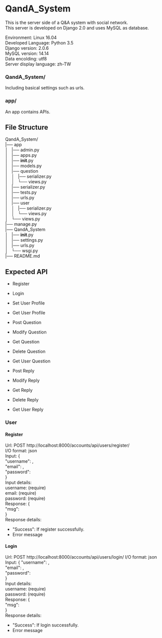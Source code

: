 # QandA_System
This is the server side of a Q&A system with social network.  
This server is developed on Django 2.0 and uses MySQL as database.  
  
Environment: Linux 16.04  
Developed Language: Python 3.5  
Django version: 2.0.6  
MySQL version: 14.14  
Data encolding: utf8  
Server display language: zh-TW  
  
### QandA_System/  
Including basical settings such as urls.  
### app/   
An app contains APIs.

## File Structure 
QandA_System/  
|── app  
│   |── admin.py  
│   |── apps.py  
│   |── __init__.py  
│   |── models.py  
│   |── question   
│   │   |── serializer.py  
│   │   └── views.py  
│   |── serializer.py  
│   |── tests.py  
│   |── urls.py  
│   |── user  
│   │   |── serializer.py  
│   │   └── views.py  
│   └── views.py  
|── manage.py  
|── QandA_System  
│   |── __init__.py  
│   |── settings.py  
│   |── urls.py  
│   └── wsgi.py  
|── README.md   
    
## Expected API  
+ Register
+ Login
+ Set User Profile
+ Get User Profile  
  
+ Post Question
+ Modify Question
+ Get Question
+ Delete Question
+ Get User Question
  
+ Post Reply
+ Modify Reply
+ Get Reply
+ Delete Reply
+ Get User Reply
  
### User
#### Register  
Url: POST http://localhost:8000/accounts/api/users/register/  
I/O format: json  
Input: {  
        "username": <username>,  
        "email": <email>,  
        "password": <password>  
        }  
Input details:  
  username: (require)  
  email: (require)  
  password: (require)  
Response: {  
        "msg": <message>  
        }  
Response details:
<message>  
+ "Success": If register successfully.
+ Error message

#### Login
Url: POST http://localhost:8000/accounts/api/users/login/
I/O format: json
Input: {
        "username": <username>,  
        "email": <email>,  
        "password": <password>  
        }  
Input details:  
  username: (require)  
  password: (require)  
Response: {  
        "msg": <message>  
        }  
Response details:
<message>  
+ "Success": If login successfully.
+ Error message

